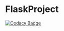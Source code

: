 # FlaskProject

[![Codacy Badge](https://api.codacy.com/project/badge/Grade/3d8f592199e64b88a4ce6d513b59f070)](https://app.codacy.com/gh/SPL21GL/DZ_FlaskProject-2?utm_source=github.com&utm_medium=referral&utm_content=SPL21GL/DZ_FlaskProject-2&utm_campaign=Badge_Grade_Settings)